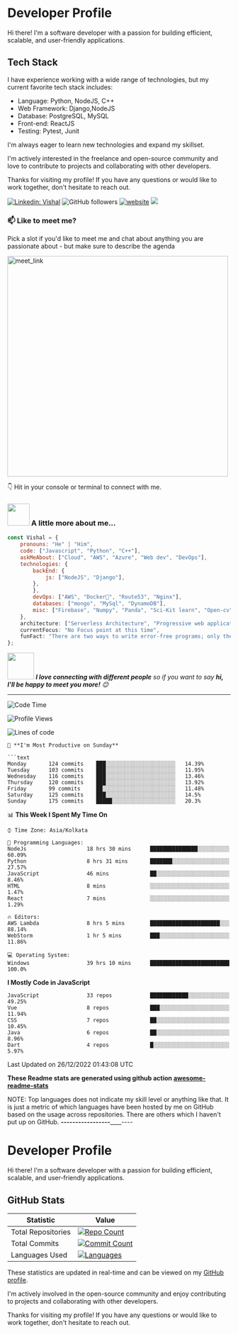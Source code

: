 # Developer Profile

Hi there! I'm a software developer with a passion for building efficient, scalable, and user-friendly applications.

## Tech Stack

I have experience working with a wide range of technologies, but my current favorite tech stack includes:

- Language: Python, NodeJS, C++
- Web Framework: Django,NodeJS
- Database: PostgreSQL, MySQL
- Front-end: ReactJS
- Testing: Pytest, Junit

I'm always eager to learn new technologies and expand my skillset.

I'm actively interested in the freelance and open-source community and love to contribute to projects and collaborating with other developers.

Thanks for visiting my profile! If you have any questions or would like to work together, don't hesitate to reach out.


[![Linkedin: Vishal](https://img.shields.io/badge/-Vishal-blue?style=flat-square&logo=Linkedin&logoColor=white&link=https://www.linkedin.com/in/jhavishal11/)](https://www.linkedin.com/in/jhavishal11/)
![GitHub followers](https://img.shields.io/github/followers/Jha-vishal?label=Follow&style=social)
[![website](https://img.shields.io/badge/Website-46a2f1.svg?&style=flat-square&logo=Google-Chrome&logoColor=white&link=https://jha-vishal.github.io//)](https://jha-vishal.github.io/)
![](https://visitor-badge.glitch.me/badge?page_id=jha-vishal.jha-vishal)

### 📫 Like to meet me?

Pick a slot if you'd like to meet me and chat about anything you are passionate about - but make sure to describe the agenda

<a href="https://calendly.com/vishal-e-jha/30min" target="_blank"><img width="498" alt="meet_link" src="https://user-images.githubusercontent.com/15426564/144297439-f530f383-e73e-41e0-9914-a9b7d3f432e5.png"></a>

👇 Hit in your console or terminal to connect with me.


### <img src="https://media.giphy.com/media/VgCDAzcKvsR6OM0uWg/giphy.gif" width="50"> A little more about me...  

```javascript
const Vishal = {
    pronouns: "He" | "Him",
    code: ["Javascript", "Python", "C++"],
    askMeAbout: ["Cloud", "AWS", "Azure", "Web dev", "DevOps"],
    technologies: {
        backEnd: {
            js: ["NodeJS", "Django"],
        },
        },
        devOps: ["AWS", "Docker🐳", "Route53", "Nginx"],
        databases: ["mongo", "MySql", "DynamoDB"],
        misc: ["Firebase", "Numpy", "Panda", "Sci-Kit learn", "Open-cv"]
    },
    architecture: ["Serverless Architecture", "Progressive web applications", "Single page applications"],
    currentFocus: "No Focus point at this time",
    funFact: "There are two ways to write error-free programs; only the third one works"
};
```

<img src="https://media.giphy.com/media/LnQjpWaON8nhr21vNW/giphy.gif" width="60"> <em><b>I love connecting with different people</b> so if you want to say <b>hi, I'll be happy to meet you more!</b> 😊</em>

---
![Code Time](http://img.shields.io/badge/Code%20Time-2%2C159%20hrs%2044%20mins-blue)

![Profile Views](http://img.shields.io/badge/Profile%20Views-931-blue)

![Lines of code](https://img.shields.io/badge/From%20Hello%20World%20I%27ve%20Written-1%20Million%20lines%20of%20code-blue)

```
📅 **I'm Most Productive on Sunday** 

```text
Monday       124 commits    ███░░░░░░░░░░░░░░░░░░░░░░   14.39% 
Tuesday      103 commits    ███░░░░░░░░░░░░░░░░░░░░░░   11.95% 
Wednesday    116 commits    ███░░░░░░░░░░░░░░░░░░░░░░   13.46% 
Thursday     120 commits    ███░░░░░░░░░░░░░░░░░░░░░░   13.92% 
Friday       99 commits     ██░░░░░░░░░░░░░░░░░░░░░░░   11.48% 
Saturday     125 commits    ███░░░░░░░░░░░░░░░░░░░░░░   14.5% 
Sunday       175 commits    █████░░░░░░░░░░░░░░░░░░░░   20.3%

```

📊 **This Week I Spent My Time On** 

```text
⌚︎ Time Zone: Asia/Kolkata

💬 Programming Languages: 
NodeJs                   18 hrs 30 mins      ███████████████░░░░░░░░░░   60.09% 
Python                   8 hrs 31 mins       ███████░░░░░░░░░░░░░░░░░░   27.57% 
JavaScript               46 mins             ██░░░░░░░░░░░░░░░░░░░░░░░   8.46% 
HTML                     8 mins              ░░░░░░░░░░░░░░░░░░░░░░░░░   1.47% 
React                    7 mins              ░░░░░░░░░░░░░░░░░░░░░░░░░   1.29%

🔥 Editors: 
AWS Lambda               8 hrs 5 mins        ██████████████████████░░░   88.14% 
WebStorm                 1 hr 5 mins         ███░░░░░░░░░░░░░░░░░░░░░░   11.86%

💻 Operating System: 
Windows                  39 hrs 10 mins      █████████████████████████   100.0%

```

**I Mostly Code in JavaScript** 

```text
JavaScript               33 repos            ████████████░░░░░░░░░░░░░   49.25% 
Vue                      8 repos             ███░░░░░░░░░░░░░░░░░░░░░░   11.94% 
CSS                      7 repos             ██░░░░░░░░░░░░░░░░░░░░░░░   10.45% 
Java                     6 repos             ██░░░░░░░░░░░░░░░░░░░░░░░   8.96% 
Dart                     4 repos             █░░░░░░░░░░░░░░░░░░░░░░░░   5.97%

```



 Last Updated on 26/12/2022 01:43:08 UTC
<!--END_SECTION:waka-->

**These Readme stats are generated using github action [awesome-readme-stats](https://github.com/Jha-vishal/waka-readme-stats)**

NOTE: Top languages does not indicate my skill level or anything like that. It is just a metric of which languages have been hosted by me on GitHub based on the usage across repositories. There are others which I haven't put up on GitHub.
____________________________________-___________________________----------------_____________----

# Developer Profile

Hi there! I'm a software developer with a passion for building efficient, scalable, and user-friendly applications.

## GitHub Stats

| Statistic          | Value                                                                                                                                                                                            |
|--------------------|----------------------------------------------------------------------------------------------------------------------------------------------------------------------------------------------------|
| Total Repositories | [![Repo Count](https://img.shields.io/github/repos/Jha-vishal/repo-count.svg)](https://github.com/Jha-vishal)                                                                                   |
| Total Commits      | [![Commit Count](https://img.shields.io/github/commit-activity/m/Jha-vishal/repo.svg)](https://github.com/Jha-vishal)                                                                            |
| Languages Used     | [![Languages](https://img.shields.io/github/languages/count/Jha-vishal/repo.svg)](https://github.com/Jha-vishal)                                                                                |

These statistics are updated in real-time and can be viewed on my [GitHub profile](https://github.com/Jha-vishal).

I'm actively involved in the open-source community and enjoy contributing to projects and collaborating with other developers.

Thanks for visiting my profile! If you have any questions or would like to work together, don't hesitate to reach out.
